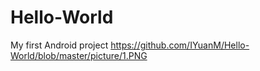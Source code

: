 # Hello-World
My first Android  project
https://github.com/IYuanM/Hello-World/blob/master/picture/1.PNG
